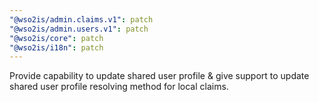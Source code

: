 ```yaml
---
"@wso2is/admin.claims.v1": patch
"@wso2is/admin.users.v1": patch
"@wso2is/core": patch
"@wso2is/i18n": patch
---
```


Provide capability to update shared user profile & give support to update shared user profile resolving method for local claims.
